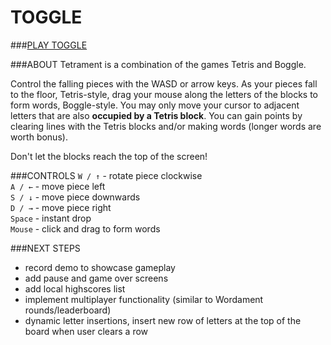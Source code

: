 TOGGLE
========
###[PLAY TOGGLE](http://akshaths.github.io/Toggle/)

###ABOUT
Tetrament is a combination of the games Tetris and Boggle. 

Control the falling pieces with the WASD or arrow keys. As your pieces fall to the floor, Tetris-style, drag your mouse along the letters of the blocks to form words, Boggle-style. You may only move your cursor to adjacent letters that are also **occupied by a Tetris block**. You can gain points by clearing lines with the Tetris blocks and/or making words (longer words are worth bonus). 

Don't let the blocks reach the top of the screen!

###CONTROLS
``W / ↑`` - rotate piece clockwise  
``A / ←`` - move piece left  
``S / ↓`` - move piece downwards  
``D / →`` - move piece right  
``Space`` - instant drop  
``Mouse`` - click and drag to form words 

###NEXT STEPS
* record demo to showcase gameplay
* add pause and game over screens
* add local highscores list
* implement multiplayer functionality (similar to Wordament rounds/leaderboard)
* dynamic letter insertions, insert new row of letters at the top of the board when user clears a row


